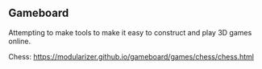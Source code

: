 ## Gameboard

Attempting to make tools to make it easy to construct and play 3D games online.

Chess: https://modularizer.github.io/gameboard/games/chess/chess.html